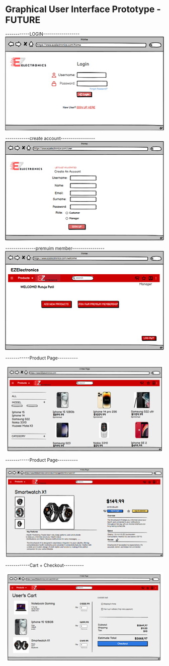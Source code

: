 # Graphical User Interface Prototype - FUTURE
------------LOGIN------------------
![login.png](./diagrams/v2/GUI_V2/login.png)

------------create account-----------------
![user.png](./diagrams/v2/GUI_V2/user.png)

---------------premuim member----------------
![premium.png](./diagrams/v2/GUI_V2/premium.png)



------------Product Page----------

![homev2.png](./diagrams/v2/GUI_V2/homeV2.png)


------------Product Page----------

![P2.png](./diagrams/v2/GUI_V2/P2.png)

------------Cart + Checkout----------

![c2.png](./diagrams/v2/GUI_V2/c2.png)